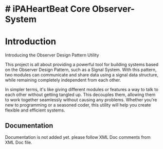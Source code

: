 # # iPAHeartBeat Core Observer-System

# Introduction
Introducing the Observer Design Pattern Utility

This project is all about providing a powerful tool for building systems based on the Observer Design Pattern, such as a Signal System. With this pattern, two modules can communicate and share data using a signal data structure, while remaining completely independent from each other.

In simpler terms, it's like giving different modules or features a way to talk to each other without getting tangled up. This decouples them, allowing them to work together seamlessly without causing any problems. Whether you're new to programming or a seasoned coder, this utility will help you create flexible and efficient systems.

## Documentation
Documentation is not added yet. please follow XML Doc comments from XML Doc file.
